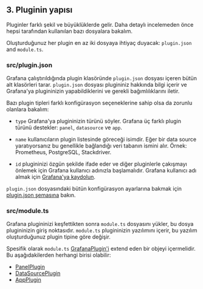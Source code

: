 ## 3. Pluginin yapısı

Pluginler farklı şekil ve büyüklüklerde gelir. Daha detaylı incelemeden önce hepsi tarafından kullanılan bazı dosyalara bakalım.

Oluşturduğunuz her plugin en az iki dosyaya ihtiyaç duyacak: `plugin.json` and `module.ts`.

### src/plugin.json

Grafana çalıştırıldığında plugin klasöründe `plugin.json` dosyası içeren bütün alt klasörleri tarar. `plugin.json` dosyası plugininiz hakkında bilgi içerir ve Grafana'ya plugininizin yapabildiklerini ve gerekli bağımlılıklarını iletir.

Bazı plugin tipleri farklı konfigürasyon seçeneklerine sahip olsa da zorunlu olanlara bakalım:

- `type` Grafana'ya plugininizin türünü söyler. Grafana üç farklı plugin türünü destekler: `panel`, `datasource` ve `app`.

- `name` kullanıcıların plugin listesinde göreceği isimdir. Eğer bir data source yaratıyorsanız bu genellikle bağlandığı veri tabanın ismini alır. Örnek: Prometheus, PostgreSQL, Stackdriver.

- `id` plugininizi özgün şekilde ifade eder ve diğer pluginlerle çakışmayı önlemek için Grafana kullanıcı adınızla başlamalıdır. Grafana kullanıcı adı almak için [Grafana'ya kaydolun](https://grafana.com/signup).

`plugin.json` dosyasındaki bütün konfigürasyon ayarlarına bakmak için [plugin.json şemasına](https://grafana.com/docs/grafana/latest/plugins/developing/plugin.json) bakın.

### src/module.ts

Grafana plugininizi keşfettikten sonra `module.ts` dosyasını yükler, bu dosya plugininizin giriş noktasıdır. `module.ts` plugininizin yazılımını içerir, bu yazılım oluşturduğunuz plugin tipine göre değişir.

Spesifik olarak `module.ts` [GrafanaPlugin'i](https://github.com/grafana/grafana/blob/08bf2a54523526a7f59f7c6a8dafaace79ab87db/packages/grafana-data/src/types/plugin.ts#L124) extend eden bir objeyi içermelidir. Bu aşağıdakilerden herhangi birisi olabilir:

* [PanelPlugin](https://github.com/grafana/grafana/blob/08bf2a54523526a7f59f7c6a8dafaace79ab87db/packages/grafana-data/src/types/panel.ts#L73)
* [DataSourcePlugin](https://github.com/grafana/grafana/blob/08bf2a54523526a7f59f7c6a8dafaace79ab87db/packages/grafana-data/src/types/datasource.ts#L33)
* [AppPlugin](https://github.com/grafana/grafana/blob/45b7de1910819ad0faa7a8aeac2481e675870ad9/packages/grafana-data/src/types/app.ts#L27)